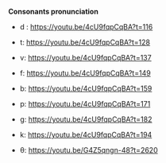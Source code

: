 **Consonants pronunciation**

- d : https://youtu.be/4cU9fqpCqBA?t=116

- t: https://youtu.be/4cU9fqpCqBA?t=128

- v: https://youtu.be/4cU9fqpCqBA?t=137

- f: https://youtu.be/4cU9fqpCqBA?t=149

- b: https://youtu.be/4cU9fqpCqBA?t=159

- p: https://youtu.be/4cU9fqpCqBA?t=171

- g: https://youtu.be/4cU9fqpCqBA?t=182

- k: https://youtu.be/4cU9fqpCqBA?t=194

- θ: https://youtu.be/G4Z5qngn-48?t=2620